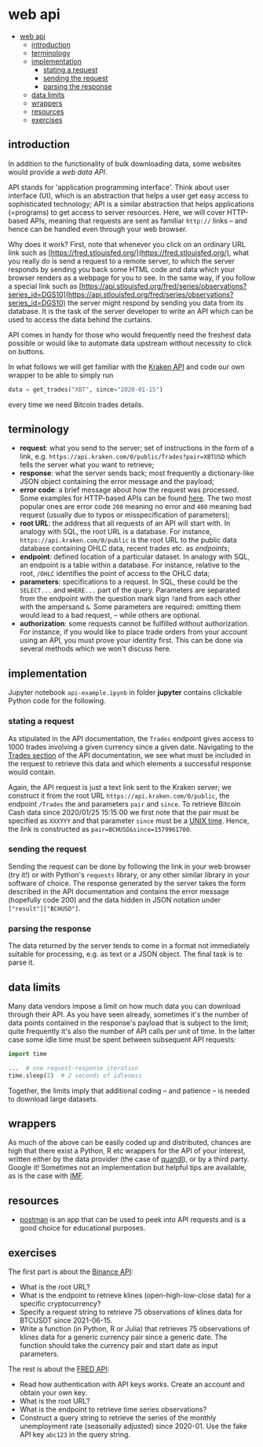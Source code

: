 # web api

<!-- TOC -->

- [web api](#web-api)
  - [introduction](#introduction)
  - [terminology](#terminology)
  - [implementation](#implementation)
    - [stating a request](#stating-a-request)
    - [sending the request](#sending-the-request)
    - [parsing the response](#parsing-the-response)
  - [data limits](#data-limits)
  - [wrappers](#wrappers)
  - [resources](#resources)
  - [exercises](#exercises)

<!-- /TOC -->

## introduction

In addition to the functionality of bulk downloading data, some websites would provide a *web data API*.

API stands for 'application programming interface'. Think about user interface (UI), which is an abstraction that helps a user get easy access to sophisticated technology; API is a similar abstraction that helps applications (=programs) to get access to server resources. Here, we will cover HTTP-based APIs, meaning that requests are sent as familiar `http://` links &ndash; and hence can be handled even through your web browser.

Why does it work? First, note that whenever you click on an ordinary URL link such as [https://fred.stlouisfed.org/](https://fred.stlouisfed.org/), what you really do is send a request to a remote server, to which the server responds by sending you back some HTML code and data which your browser renders as a webpage for you to see. In the same way, if you follow a special link such as
[https://api.stlouisfed.org/fred/series/observations?series_id=DGS10](https://api.stlouisfed.org/fred/series/observations?series_id=DGS10)
the server might respond by sending you data from its database. It is the task of the server developer to write an API which can be used to access the data behind the curtains.

API comes in handy for those who would frequently need the freshest data possible or would like to automate data upstream without necessity to click on buttons.

In what follows we will get familiar with the [Kraken API](https://docs.kraken.com/rest/) and code our own wrapper to be able to simply run
```python
data = get_trades("XBT", since="2020-01-15")
```
every time we need Bitcoin trades details.

## terminology
*   **request**: what you send to the server; set of instructions in the form of a link, e.g. `https://api.kraken.com/0/public/Trades?pair=XBTUSD` which tells the server what you want to retrieve;
*   **response**: what the server sends back; most frequently a dictionary-like JSON object containing the error message and the payload;
*   **error code**: a brief message about how the request was processed. Some examples for HTTP-based APIs can be found [here](https://developer.mozilla.org/en-US/docs/Web/HTTP/Status). The two most popular ones are error code `200` meaning no error and `400` meaning bad request (usually due to typos or misspecification of parameters);
*   **root URL**: the address that all requests of an API will start with. In analogy with SQL, the root URL is a database. For instance, `https://api.kraken.com/0/public` is the root URL to the public data database containing OHLC data, recent trades etc. as _endpoints_;
*   **endpoint**: defined location of a particular dataset. In analogy with SQL, an endpoint is a table within a database. For instance, relative to the root, `/OHLC` identifies the point of access to the OHLC data;
*   **parameters**: specifications to a request. In SQL, these could be the `SELECT...` and `WHERE...` part of the query. Parameters are separated from the endpoint with the question mark sign `?`and from each other with the ampersand `&`. Some parameters are required: omitting them would lead to a bad request, &ndash; while others are optional.
*   **authorization**: some requests cannot be fulfilled without authorization. For instance, if you would like to place trade orders from your account using an API, you must prove your identity first. This can be done via several methods which we won't discuss here.


## implementation
Jupyter notebook `api-example.ipynb` in folder **jupyter** contains clickable Python code for the following.

### stating a request
As stipulated in the API documentation, the `Trades` endpoint gives access to 1000 trades involving a given currency since a given date. Navigating to the [Trades section](https://docs.kraken.com/rest/#operation/getRecentTrades) of the API documentation, we see what must be included in the request to retrieve this data and which elements a successful response would contain.

Again, the API request is just a text link sent to the Kraken server; we construct it from the root URL `https://api.kraken.com/0/public`, the endpoint `/Trades` the and parameters `pair` and `since`. To retrieve Bitcoin Cash data since 2020/01/25 15:15:00
we first note that the pair must be specified as `XXXYYY` and that parameter `since` must be a [UNIX time](https://en.wikipedia.org/wiki/Unix_time). Hence, the link is constructed as `pair=BCHUSD&since=1579961700`.

### sending the request
Sending the request can be done by following the link in your web browser (try it!) or with Python's `requests` library, or any other similar library in your software of choice. The response generated by the server takes the form described in the API documentation and contains the error message (hopefully code 200) and the data hidden in JSON notation under `["result"]["BCHUSD"]`.

### parsing the response
The data returned by the server tends to come in a format not immediately suitable for processing, e.g. as text or a JSON object. The final task is to parse it.


## data limits
Many data vendors impose a limit on how much data you can download through their API. As you have seen already, sometimes it's the number of data points contained in the response's payload that is subject to the limit; quite frequently it's also the number of API calls per unit of time. In the latter case some idle time must be spent between subsequent API requests:
```python
import time

...  # one request-response iteration
time.sleep(2)  # 2 seconds of idleness
```
Together, the limits imply that additional coding &ndash; and patience &ndash; is needed to download large datasets.


## wrappers
As much of the above can be easily coded up and distributed, chances are high that there exist a Python, R etc wrappers for the API of your interest, written either by the data provider (the case of [quandl](https://data.nasdaq.com/tools/python)), or by a third party. Google it! Sometimes not an implementation but helpful tips are available, as is the case with [IMF](https://www.bd-econ.com/imfapi1.html).


## resources
*   [postman](https://www.postman.com/) is an app that can be used to peek into API requests and is a good choice for educational purposes.


## exercises
The first part is about the [Binance API](https://github.com/binance/binance-spot-api-docs/blob/master/rest-api.md):
*   What is the root URL?
*   What is the endpoint to retrieve klines (open-high-low-close data) for a specific cryptocurrency?
*   Specify a request string to retrieve 75 observations of klines data for BTCUSDT since 2021-06-15.
*   Write a function (in Python, R or Julia) that retrieves 75 observations of klines data for a generic currency pair since a generic date. The function should take the currency pair and start date as input parameters.

The rest is about the [FRED API](https://fred.stlouisfed.org/docs/api):
*   Read how authentication with API keys works. Create an account and obtain your own key.
*   What is the root URL?
*   What is the endpoint to retrieve time series observations?
*   Construct a query string to retrieve the series of the monthly unemployment rate (seasonally adjusted) since 2020-01. Use the fake API key `abc123` in the query string.
